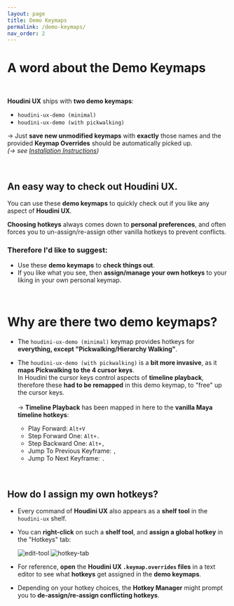 ```yaml
---
layout: page
title: Demo Keymaps
permalink: /demo-keymaps/
nav_order: 2
---
```

<link rel="stylesheet" href="../assets/css/style.css">

# A word about the Demo Keymaps

<br/>

**Houdini UX** ships with **two demo keymaps**:
- `houdini-ux-demo (minimal)`
- `houdini-ux-demo (with pickwalking)`

→ Just **save new unmodified keymaps** with **exactly** those names and the provided **Keymap Overrides** should be automatically picked up.\
_(→ see [Installation Instructions](../installation/#4-create-demo-hotkeys))_

<br/>

## An easy way to check out Houdini UX.

You can use these **demo keymaps** to quickly check out if you like any aspect of **Houdini UX**.

**Choosing hotkeys** always comes down to **personal preferences**, and often forces you to un-assign/re-assign other vanilla hotkeys to prevent conflicts.

### Therefore I'd like to suggest:
- Use these **demo keymaps** to **check things out**.
- If you like what you see, then **assign/manage your own hotkeys** to your liking in your own personal keymap.

<br/>

# Why are there two demo keymaps?
- The `houdini-ux-demo (minimal)` keymap provides hotkeys for **everything, except "Pickwalking/Hierarchy Walking"**.

- The `houdini-ux-demo (with pickwalking)` is a **bit more invasive**, as it **maps Pickwalking to the 4 cursor keys**.\
In Houdini the cursor keys control aspects of **timeline playback**, therefore these **had to be remapped** in this demo keymap, to "free" up the cursor keys.\
\
→ **Timeline Playback** has been mapped in here to the **vanilla Maya timeline hotkeys**:
    - Play Forward: `Alt+V`
    - Step Forward One: `Alt+.`
    - Step Backward One: `Alt+,`
    - Jump To Previous Keyframe: `,`
    - Jump To Next Keyframe: `.`

<br/>

## How do I assign my own hotkeys?
- Every command of **Houdini UX** also appears as a **shelf tool** in the `houdini-ux` shelf.
- You can **right-click** on such a **shelf tool**, and **assign a global hotkey** in the "Hotkeys" tab:

  ![edit-tool](../assets/images/edit-tool.png)
  ![hotkey-tab](../assets/images/hotkey-tab.png)
- For reference, **open** the **Houdini UX `.keymap.overrides` files** in a text editor to see what **hotkeys** get assigned in the **demo keymaps**. 
- Depending on your hotkey choices, the **Hotkey Manager** might prompt you to **de-assign/re-assign conflicting hotkeys**.
